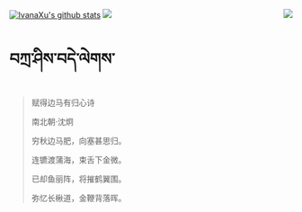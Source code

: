 [![IvanaXu's github stats](https://github-readme-stats.vercel.app/api?username=IvanaXu&show_icons=true&theme=vue-dark)](https://github.com/anuraghazra/github-readme-stats)
<img align="right" src="https://github-readme-stats.vercel.app/api/top-langs/?username=IvanaXu&langs_count=7&theme=graywhite" />
<img src="https://github-readme-stats.vercel.app/api/wakatime?username=IvanaXu&layout=compact&langs_count=6&theme=vue-dark&&custom_title=Programming Times(Jul 29 2021-)" />
# བཀྲ་ཤིས་བདེ་ལེགས་
> 赋得边马有归心诗
>
> 南北朝·沈炯
>
> 穷秋边马肥，向塞甚思归。
> 
> 连镳渡蒲海，束舌下金微。
> 
> 已却鱼丽阵，将摧鹤翼围。
> 
> 弥忆长楸道，金鞭背落晖。